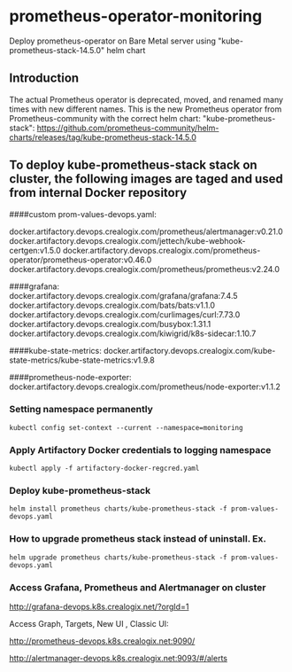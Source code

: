 # prometheus-operator-monitoring
Deploy prometheus-operator on Bare Metal server using "kube-prometheus-stack-14.5.0" helm chart

## Introduction
The actual Prometheus operator is deprecated, moved, and renamed many times with new different names.
This is the new Prometheus operator from Prometheus-community with the correct helm chart: "kube-prometheus-stack":
https://github.com/prometheus-community/helm-charts/releases/tag/kube-prometheus-stack-14.5.0

## To deploy kube-prometheus-stack stack on cluster, the following images are taged and used from internal Docker repository
####custom prom-values-devops.yaml:

docker.artifactory.devops.crealogix.com/prometheus/alertmanager:v0.21.0
docker.artifactory.devops.crealogix.com/jettech/kube-webhook-certgen:v1.5.0
docker.artifactory.devops.crealogix.com/prometheus-operator/prometheus-operator:v0.46.0
docker.artifactory.devops.crealogix.com/prometheus/prometheus:v2.24.0

####grafana:
docker.artifactory.devops.crealogix.com/grafana/grafana:7.4.5
docker.artifactory.devops.crealogix.com/bats/bats:v1.1.0
docker.artifactory.devops.crealogix.com/curlimages/curl:7.73.0
docker.artifactory.devops.crealogix.com/busybox:1.31.1
docker.artifactory.devops.crealogix.com/kiwigrid/k8s-sidecar:1.10.7

####kube-state-metrics:
docker.artifactory.devops.crealogix.com/kube-state-metrics/kube-state-metrics:v1.9.8

####prometheus-node-exporter:
docker.artifactory.devops.crealogix.com/prometheus/node-exporter:v1.1.2

### Setting namespace permanently
`kubectl config set-context --current --namespace=monitoring
`
### Apply Artifactory Docker credentials to logging namespace
`kubectl apply -f artifactory-docker-regcred.yaml
`
### Deploy kube-prometheus-stack
`helm install prometheus charts/kube-prometheus-stack -f prom-values-devops.yaml
`
### How to upgrade prometheus stack instead of uninstall. Ex.
`helm upgrade prometheus charts/kube-prometheus-stack -f prom-values-devops.yaml
`
### Access Grafana, Prometheus and Alertmanager on cluster
http://grafana-devops.k8s.crealogix.net/?orgId=1

Access Graph, Targets, New UI , Classic UI:

http://prometheus-devops.k8s.crealogix.net:9090/

http://alertmanager-devops.k8s.crealogix.net:9093/#/alerts
